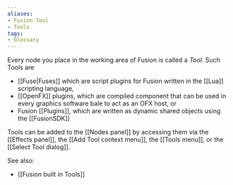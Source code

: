```yaml
---
aliases:
- Fusion Tool
- Tools
tags:
- Glossary
---
```


Every node you place in the working area of Fusion is called a _Tool_. Such Tools are 
- [[Fuse|Fuses]] which are script plugins for Fusion written in the [[Lua]] scripting language,
- [[OpenFX]] plugins, which are compiled component that can be used in every graphics software bale to act as an OFX host, or
- Fusion [[Plugins]], which are written as dynamic shared objects using the [[FusionSDK]]

Tools can be added to the [[Nodes panel]] by accessing them via the [[Effects panel]], the [[Add Tool context menu]], the [[Tools menu]], or the [[Select Tool dialog]].

See also:
- [[Fusion built in Tools]]